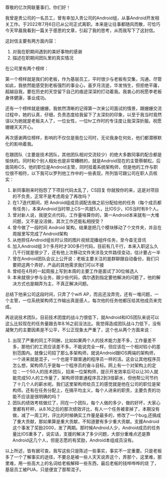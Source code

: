 尊敬的亿次网联董事们，你们好！

我曾是贵公司的一名员工，曾有幸加入贵公司的Android组，从事Android开发相关工作。于2022年7月6日已从公司正式离职。本来是让往事都随风而散，可恰巧今天早晨我看到一篇关于感恩的文章，引起了我的思考，从而我写下了这封信。

这封信主要有两方面内容：

1. 对我在职期间遇到的美好事物的感谢
2. 描述在职期间团队里的真实情况

在公司里有两个榜样：

第一个榜样就是我们的老板，作为基层员工，平时很少与老板有交集，沟通，尽管如此，我依然能感受到老板强烈的事业心，虽岁月流逝，华发悄生，但拒绝平庸，超越自我，要在历史的天空留下自己的痕迹深深的打动着我。我衷心的祝愿李老板身体健康，事业成功。

还有一个榜样就是姗姗，我依然清晰的记得第一次来公司面试的情景，跟姗姗交流过程中，她的认真，仔细，负责态度给我留下了太深刻的印象，以至于我当时竟然误以为她就是老板夫人了，一位女性，一位hr工作时的专注度让我深深折服。祝愿姗姗天天开心。

再次感谢两位榜样，影响的不仅仅是我在公司时，无论我身在何处，他们都潜移默化的影响着我。

在跟团队（主要是技术团队，其他团队相对交流较少）的绝大多数同事的配合都是愉快的。同时和个别人相处也是非常糟糕的，就是Android现在的主管蔡朝松，后面简称CS，他的职位是Android主管，同时挂着系统架构师，但是他的工作与职位很不相符，以下我可以罗列他工作中的一些表现，所列皆可跟公司在职人员核实：

1. 新同事刚来时抱怨了下项目代码太乱了，CS回复 你就按你的来，这是对项目的不负责，正常不是考虑周全了再改吗？
2. 在1.7迭代期间，把 Android组成员调配去做之前分配给他的任务（每个成员都有任务），本来Android当时带上CS一共就5人，比IOS少，IOS当时有8个人。
3. 曾对新人说，我提交点代码，工作量啥算你的，第一Android本来就有一大堆问题，又不是没活做，其次工作还能私相授受？
4. 曾今做了一段时间 Android 架构，结果是把几个模块移动了个文件夹，并且在周报里写完成了Android架构
5. 从他担任Android组长时认领的图片视频混播组件任务，至今杳无音讯
6. 加入Android组 3个多月时才300多行代码，目前有几千行，本来入职这么久几千行就是很少了，还有他上次移动文件夹涉及文件路径变动，估计要占一半
7. 曾在Android团队会议上公开说：老板主要关注的是群聊跟自动备份，我们只要把这两个弄好，产品的其他需求我们可以不接
8. 曾经在4月的一起周报上写到本周的主要工作是面试了30位候选人
9. 本来就很少参与业务，跟少些代码，偶尔遇到指定要他解决的问题了，他的解决方式也是糊弄为主，不真正解决问题。

总结下他来公司这段时间，只弄了个wifi AP，而且还没弄完，还有一堆问题，一个主管，一位系统架构师工作输出真是感人，每次他的任务他都压给其他成员来完成。

再说说技术团队，目前技术团度的战斗力很低下，就Android和IOS团队来说可以这么比较现在的任务量跟去年8.16之前没法比。我觉得造成团队战斗力低下，没有凝聚力的主要因素是不公平，不公正现象太严重了，这个也从两个方面来说：

1. 出现了严重的同工不同酬，比如如果两个人的技术能力差不多，工作量差不多，那他们的工资应该差不多。不能说完全一样，但应该在一个相对较小的差别范围内。就像公司招了那么多架构师，就说Android跟IOS两端的架构师，一个进来就是混子，一个也是干跟普通的程序员一样的活。这会让其他程序员怎么想，架构师几乎是每一个程序员的奋斗目标。网上有一个对架构上的定位：一个50人的技术团队，招来一位架构师，提示开发效率后可以让30人就能完成50人的工作量了，架构师领普通程序员2到3倍薪水，但他帮公司节约了十几个人的薪水呢。我们这里架构师给员工的感觉就是他在公司的职位是架构师。还有在任务分配上，在搞平均主义，每个人进来的职责，主要负责的功能不应该是很明确的吗？
2. 团队的绩效考核做烂了，同在一个团队，每个人做的多少，做的好坏，大家心里都有杆秤，从8.16之后的那次绩效评比，有人一个任务被拿掉了，本期没有做，减了一周工时，评比的时候确实工作量是最多的，修改了一个bug,还搞成了重大贡献，那如果算是重大贡献，不知道要有多少重大贡献。支援Android这个事发了奖励2000，发了两期。那时候Android人少，Android成员的任务量比IOS重多了，说实话，支援的解决了多少问题，大部分重难点还是靠Android这几个人，但是志愿的有奖励，Android本组成员没有。

以上所述，皆有据可查。我写这些只是陈述一些事实，事实不一定重要。只是老板多了一个了解事实的途径，不要总是被一些人天天说弄这个，弄那个，这里难，那里难，用一些高大上的名词给老板解释一些东西，最后老板的钱哗哗哗的烧 了，基层员工被PUA，只是便宜了那帮混子。

